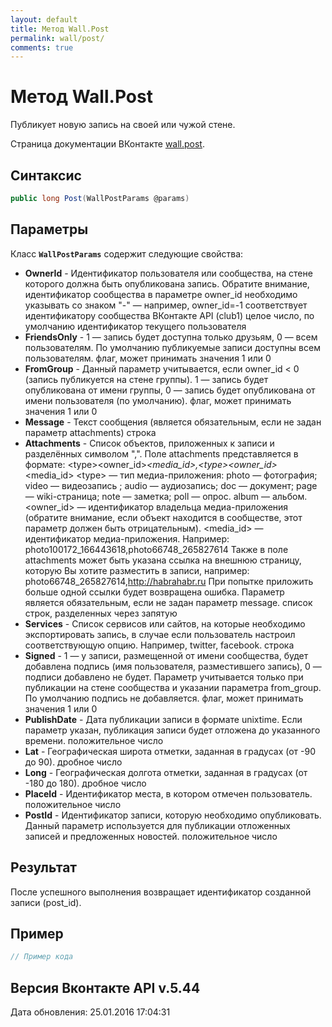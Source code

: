 ```yaml
---
layout: default
title: Метод Wall.Post
permalink: wall/post/
comments: true
---
```

# Метод Wall.Post
Публикует новую запись на своей или чужой стене.

Страница документации ВКонтакте [wall.post](https://vk.com/dev/wall.post).
## Синтаксис
``` csharp
public long Post(WallPostParams @params)
```

## Параметры
Класс **`WallPostParams`** содержит следующие свойства:

+ **OwnerId** - Идентификатор пользователя или сообщества, на стене которого должна быть опубликована запись. Обратите внимание, идентификатор сообщества в параметре owner_id необходимо указывать со знаком "-" — например, owner_id=-1 соответствует идентификатору сообщества ВКонтакте API (club1)  целое число, по умолчанию идентификатор текущего пользователя
+ **FriendsOnly** - 1 — запись будет доступна только друзьям, 0 — всем пользователям. По умолчанию публикуемые записи доступны всем пользователям. флаг, может принимать значения 1 или 0
+ **FromGroup** - Данный параметр учитывается, если owner_id &lt; 0 (запись публикуется на стене группы). 1 — запись будет опубликована от имени группы, 0 — запись будет опубликована от имени пользователя (по умолчанию). флаг, может принимать значения 1 или 0
+ **Message** - Текст сообщения (является обязательным, если не задан параметр attachments) строка
+ **Attachments** - Список объектов, приложенных к записи и разделённых символом ",". Поле attachments представляется в формате:
&lt;type&gt;&lt;owner_id&gt;_&lt;media_id&gt;,&lt;type&gt;&lt;owner_id&gt;_&lt;media_id&gt;
 &lt;type&gt; — тип медиа-приложения: 
photo — фотография; 
video — видеозапись ; 
audio — аудиозапись; 
doc — документ; 
page — wiki-страница; 
note — заметка; 
poll — опрос. 
album — альбом. 
&lt;owner_id&gt; — идентификатор владельца медиа-приложения (обратите внимание, если объект находится в сообществе, этот параметр должен быть отрицательным). 
&lt;media_id&gt; — идентификатор медиа-приложения. 
Например:
photo100172_166443618,photo66748_265827614
Также в поле attachments может быть указана ссылка на внешнюю страницу, которую Вы хотите разместить в записи, например:
photo66748_265827614,http://habrahabr.ru
При попытке приложить больше одной ссылки будет возвращена ошибка. 
Параметр является обязательным, если не задан параметр message. список строк, разделенных через запятую
+ **Services** - Список сервисов или сайтов, на которые необходимо экспортировать запись, в случае если пользователь настроил соответствующую опцию. Например, twitter, facebook. строка
+ **Signed** - 1 — у записи, размещенной от имени сообщества, будет добавлена подпись (имя пользователя, разместившего запись), 0 — подписи добавлено не будет. Параметр учитывается только при публикации на стене сообщества и указании параметра from_group. По умолчанию подпись не добавляется. флаг, может принимать значения 1 или 0
+ **PublishDate** - Дата публикации записи в формате unixtime. Если параметр указан, публикация записи будет отложена до указанного времени. положительное число
+ **Lat** - Географическая широта отметки, заданная в градусах (от -90 до 90). дробное число
+ **Long** - Географическая долгота отметки, заданная в градусах (от -180 до 180). дробное число
+ **PlaceId** - Идентификатор места, в котором отмечен пользователь. положительное число
+ **PostId** - Идентификатор записи, которую необходимо опубликовать. Данный параметр используется для публикации отложенных записей и предложенных новостей. положительное число

## Результат
После успешного выполнения возвращает идентификатор созданной записи (post_id).

## Пример
``` csharp
// Пример кода
```

## Версия Вконтакте API v.5.44
Дата обновления: 25.01.2016 17:04:31
